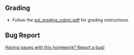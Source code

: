 ## Grading

* Follow the [sql_grading_rubric.pdf](../Instructions/sql_grading_rubric.pdf) for grading instructions.

## Bug Report

[Having issues with this homework? Report a bug!](https://bit.ly/3c6hQei)
